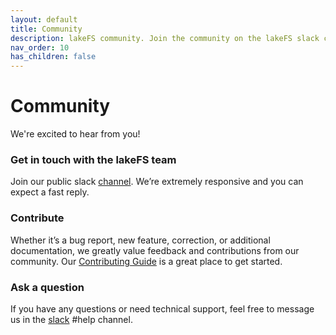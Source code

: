 ```yaml
---
layout: default
title: Community
description: lakeFS community. Join the community on the lakeFS slack channel and feel free to ask questions and get help.
nav_order: 10
has_children: false
---
```


# Community

We're excited to hear from you!

### Get in touch with the lakeFS team

Join our public slack [channel](https://join.slack.com/t/lakefs/shared_invite/zt-ks1fwp0w-bgD9PIekW86WF25nE_8_tw). We’re extremely responsive and you can expect a fast reply.

### Contribute

Whether it’s a bug report, new feature, correction, or additional documentation, we greatly value feedback and contributions from our community. Our [Contributing Guide](https://docs.lakefs.io/contributing.html) is a great place to get started. 

### Ask a question

If you have any questions or need technical support, feel free to message us in the [slack](https://join.slack.com/t/lakefs/shared_invite/zt-g86mkroy-186GzaxR4xOar1i1Us0bzw) #help channel. 



